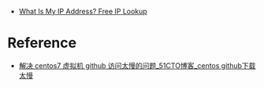 - [What Is My IP Address? Free IP Lookup](https://www.ipaddress.com/)



# Reference
- [解决 centos7 虚拟机 github 访问太慢的问题_51CTO博客_centos github下载太慢](https://blog.51cto.com/u_14301180/5393448)

